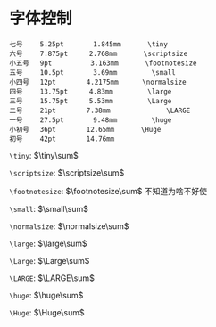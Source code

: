 # 字体控制

```
七号 　　5.25pt 　　   1.845mm　　　　\tiny
六号 　　7.875pt 　　 2.768mm　　　　\scriptsize
小五号 　9pt 　　　　  3.163mm　　　　\footnotesize
五号 　　10.5pt 　　   3.69mm　　　　  \small
小四号 　12pt 　　　　4.2175mm　　　 \normalsize
四号 　　13.75pt 　　 4.83mm　　　　  \large
三号 　　15.75pt 　　 5.53mm　　　　  \Large
二号 　　21pt 　　　　7.38mm              \LARGE
一号 　　27.5pt 　　   9.48mm　　　　  \huge
小初号 　36pt 　　　　12.65mm　　　　\Huge
初号 　　42pt 　　　　14.76mm　
```


`\tiny`: $\tiny\sum$

`\scriptsize`: $\scriptsize\sum$

`\footnotesize`: $\footnotesize\sum$  不知道为啥不好使

`\small`: $\small\sum$

`\normalsize`: $\normalsize\sum$

`\large`: $\large\sum$

`\Large`: $\Large\sum$

`\LARGE`: $\LARGE\sum$

`\huge`: $\huge\sum$

`\Huge`: $\Huge\sum$
